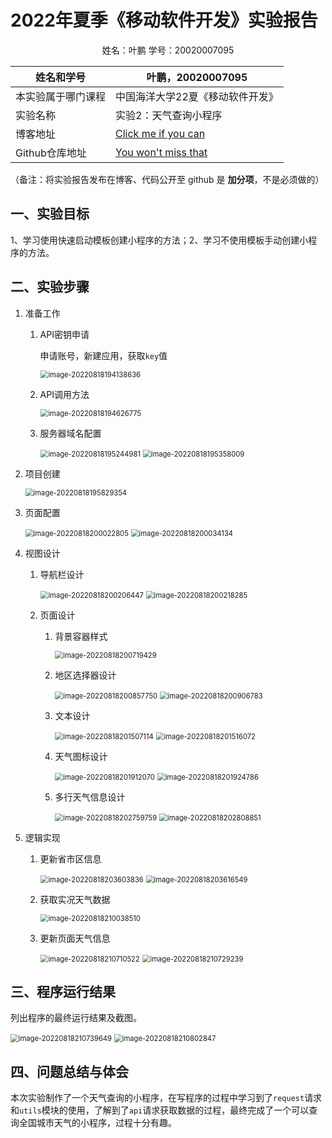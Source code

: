 # 2022年夏季《移动软件开发》实验报告



<center>姓名：叶鹏  学号：20020007095</center>

| 姓名和学号         | 叶鹏，20020007095                                            |
| ------------------ | ------------------------------------------------------------ |
| 本实验属于哪门课程 | 中国海洋大学22夏《移动软件开发》                             |
| 实验名称           | 实验2：天气查询小程序                                        |
| 博客地址           | [Click me if you can](http://existot01.top/)                 |
| Github仓库地址     | [You won't miss that](https://github.com/ExistoT01/mobileSoftwareDesign-lab2) |

（备注：将实验报告发布在博客、代码公开至 github 是 **加分项**，不是必须做的）



## **一、实验目标**

1、学习使用快速启动模板创建小程序的方法；2、学习不使用模板手动创建小程序的方法。



## 二、实验步骤

1. 准备工作

   1. API密钥申请

      申请账号，新建应用，获取`key`值

      <img src="https://expicture.oss-cn-beijing.aliyuncs.com/img/202208182115086.png" alt="image-20220818194138636" style="zoom:80%;" />

   2. API调用方法

      <img src="https://expicture.oss-cn-beijing.aliyuncs.com/img/202208182115088.png" alt="image-20220818194626775" style="zoom:80%;" />

   3. 服务器域名配置

      <img src="https://expicture.oss-cn-beijing.aliyuncs.com/img/202208182115089.png" alt="image-20220818195244981" style="zoom:80%;" />

      <img src="https://expicture.oss-cn-beijing.aliyuncs.com/img/202208182115090.png" alt="image-20220818195358009" style="zoom:80%;" />

2. 项目创建

   <img src="https://expicture.oss-cn-beijing.aliyuncs.com/img/202208182115091.png" alt="image-20220818195829354" style="zoom:80%;" />

3. 页面配置

   <img src="https://expicture.oss-cn-beijing.aliyuncs.com/img/202208182115092.png" alt="image-20220818200022805" style="zoom:80%;" />

   <img src="https://expicture.oss-cn-beijing.aliyuncs.com/img/202208182115093.png" alt="image-20220818200034134" style="zoom:80%;" />

4. 视图设计

   1. 导航栏设计

      <img src="https://expicture.oss-cn-beijing.aliyuncs.com/img/202208182115094.png" alt="image-20220818200206447" style="zoom:80%;" />

      <img src="https://expicture.oss-cn-beijing.aliyuncs.com/img/202208182115095.png" alt="image-20220818200218285" style="zoom:80%;" />

   2. 页面设计

      1. 背景容器样式

         <img src="https://expicture.oss-cn-beijing.aliyuncs.com/img/202208182115096.png" alt="image-20220818200719429" style="zoom:80%;" />

      2. 地区选择器设计

         <img src="https://expicture.oss-cn-beijing.aliyuncs.com/img/202208182115097.png" alt="image-20220818200857750" style="zoom:80%;" />

         <img src="https://expicture.oss-cn-beijing.aliyuncs.com/img/202208182115098.png" alt="image-20220818200906783" style="zoom:80%;" />

      3. 文本设计

         <img src="https://expicture.oss-cn-beijing.aliyuncs.com/img/202208182115099.png" alt="image-20220818201507114" style="zoom:80%;" />

         <img src="https://expicture.oss-cn-beijing.aliyuncs.com/img/202208182115100.png" alt="image-20220818201516072" style="zoom:80%;" />

      4. 天气图标设计

         <img src="https://expicture.oss-cn-beijing.aliyuncs.com/img/202208182115101.png" alt="image-20220818201912070" style="zoom:80%;" />

         <img src="https://expicture.oss-cn-beijing.aliyuncs.com/img/202208182115102.png" alt="image-20220818201924786" style="zoom:80%;" />

      5. 多行天气信息设计

         <img src="https://expicture.oss-cn-beijing.aliyuncs.com/img/202208182115103.png" alt="image-20220818202759759" style="zoom:80%;" />

         <img src="https://expicture.oss-cn-beijing.aliyuncs.com/img/202208182115104.png" alt="image-20220818202808851" style="zoom:80%;" />

5. 逻辑实现

   1. 更新省市区信息

      <img src="https://expicture.oss-cn-beijing.aliyuncs.com/img/202208182115105.png" alt="image-20220818203603836" style="zoom:80%;" />

      <img src="https://expicture.oss-cn-beijing.aliyuncs.com/img/202208182115106.png" alt="image-20220818203616549" style="zoom:80%;" />

   2. 获取实况天气数据

      <img src="https://expicture.oss-cn-beijing.aliyuncs.com/img/202208182115107.png" alt="image-20220818210038510" style="zoom:80%;" />

   3. 更新页面天气信息

      <img src="https://expicture.oss-cn-beijing.aliyuncs.com/img/202208182115108.png" alt="image-20220818210710522" style="zoom:80%;" />

      <img src="https://expicture.oss-cn-beijing.aliyuncs.com/img/202208182115109.png" alt="image-20220818210729239" style="zoom:80%;" />



## 三、程序运行结果

列出程序的最终运行结果及截图。

<img src="https://expicture.oss-cn-beijing.aliyuncs.com/img/202208182115110.png" alt="image-20220818210739649" style="zoom:80%;" />

<img src="https://expicture.oss-cn-beijing.aliyuncs.com/img/202208182115111.png" alt="image-20220818210802847" style="zoom:80%;" />

## 四、问题总结与体会

本次实验制作了一个天气查询的小程序，在写程序的过程中学习到了`request`请求和`utils`模块的使用，了解到了`api`请求获取数据的过程，最终完成了一个可以查询全国城市天气的小程序，过程十分有趣。
